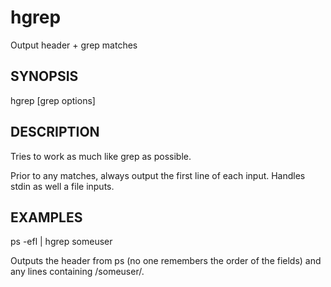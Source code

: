 hgrep
=====

Output header + grep matches

SYNOPSIS
--------

hgrep [grep options]


DESCRIPTION
-----------

Tries to work as much like grep as possible.

Prior to any matches, always output the first line of each input.  Handles
stdin as well a file inputs.

EXAMPLES
--------

ps -efl | hgrep someuser

Outputs the header from ps (no one remembers the order of the fields) and
any lines containing /someuser/.
